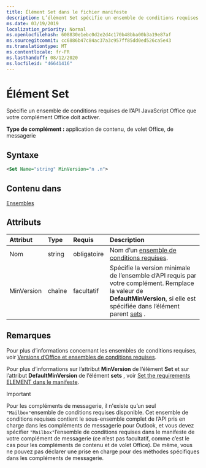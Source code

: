 ```yaml
---
title: Élément Set dans le fichier manifeste
description: L’élément Set spécifie un ensemble de conditions requises de l’API JavaScript pour Office requis pour l’activation de votre complément Office.
ms.date: 03/19/2019
localization_priority: Normal
ms.openlocfilehash: 608830e1ebc0d2e2d4c170b48bba00b3a19e87af
ms.sourcegitcommit: cc6886b47c84ac37a3c957ff85dd0ed526ca5e43
ms.translationtype: MT
ms.contentlocale: fr-FR
ms.lasthandoff: 08/12/2020
ms.locfileid: "46641416"
---
```

# <a name="set-element"></a>Élément Set

Spécifie un ensemble de conditions requises de l’API JavaScript Office que votre complément Office doit activer.

**Type de complément :** application de contenu, de volet Office, de messagerie

## <a name="syntax"></a>Syntaxe

```XML
<Set Name="string" MinVersion="n .n">
```

## <a name="contained-in"></a>Contenu dans

[Ensembles](sets.md)

## <a name="attributes"></a>Attributs

|Attribut|Type|Requis|Description|
|:-----|:-----|:-----|:-----|
|Nom|string|obligatoire|Nom d’un [ensemble de conditions requises](../../develop/office-versions-and-requirement-sets.md).|
|MinVersion|chaîne|facultatif|Spécifie la version minimale de l’ensemble d’API requis par votre complément. Remplace la valeur de **DefaultMinVersion**, si elle est spécifiée dans l’élément parent [sets](sets.md) .|

## <a name="remarks"></a>Remarques

Pour plus d’informations concernant les ensembles de conditions requises, voir [Versions d’Office et ensembles de conditions requises](../../develop/office-versions-and-requirement-sets.md).

Pour plus d’informations sur l’attribut **MinVersion** de l’élément **Set** et sur l’attribut **DefaultMinVersion** de l’élément **sets** , voir [Set the requirements ELEMENT dans le manifeste](../../develop/specify-office-hosts-and-api-requirements.md#set-the-requirements-element-in-the-manifest).

> [!IMPORTANT]
> Pour les compléments de messagerie, il n'existe qu’un seul `"Mailbox"`ensemble de conditions requises disponible. Cet ensemble de conditions requises contient le sous-ensemble complet de l’API pris en charge dans les compléments de messagerie pour Outlook, et vous devez spécifier `"Mailbox"`l’ensemble de conditions requises dans le manifeste de votre complément de messagerie (ce n’est pas facultatif, comme c’est le cas pour les compléments de contenu et de volet Office).  De même, vous ne pouvez pas déclarer une prise en charge pour des méthodes spécifiques dans les compléments de messagerie.
